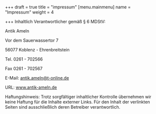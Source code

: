+++
draft = true
title = "impressum"
[menu.mainmenu]
name = "Impressum"
weight = 4

+++
Inhaltlich Verantwortlicher gemäß § 6 MDStV:

Antik Ameln

Vor dem Sauerwassertor 7

56077 Koblenz - Ehrenbreitstein

 

 

Tel. 0261 - 702566

Fax 0261 - 702567

E-Mail: antik.ameln@t-online.de

URL: www.antik-ameln.de

Haftungshinweis: Trotz sorgfältiger inhaltlicher Kontrolle übernehmen wir keine Haftung für die Inhalte externer Links. Für den Inhalt der verlinkten Seiten sind ausschließlich deren Betreiber verantwortlich.